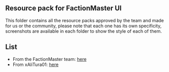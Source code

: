 ## Resource pack for FactionMaster UI
This folder contains all the resource packs approved by the team and made for us or the community, please note that each one has its own specificity, screenshots are available in each folder to show the style of each of them.

## List
* From the FactionMaster team: [here](https://github.com/FactionMaster/FactionMaster/tree/stable/resource_pack/official)
* From xAliTura01: [here](https://github.com/FactionMaster/FactionMaster/tree/stable/resource_pack/xAliTura01)